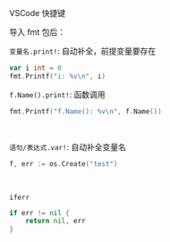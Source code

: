 VSCode 快捷键

导入 fmt 包后：

`变量名.print!`: 自动补全，前提变量要存在
```go
var i int = 0
fmt.Printf("i: %v\n", i)
```

`f.Name().print!`: 函数调用
```go
fmt.Printf("f.Name(): %v\n", f.Name())
```

<br/>

`语句/表达式.var!`: 自动补全变量名

```go
f, err := os.Create("test")
```

<br/>

`iferr`
```go
if err != nil {
    return nil, err
}
```
